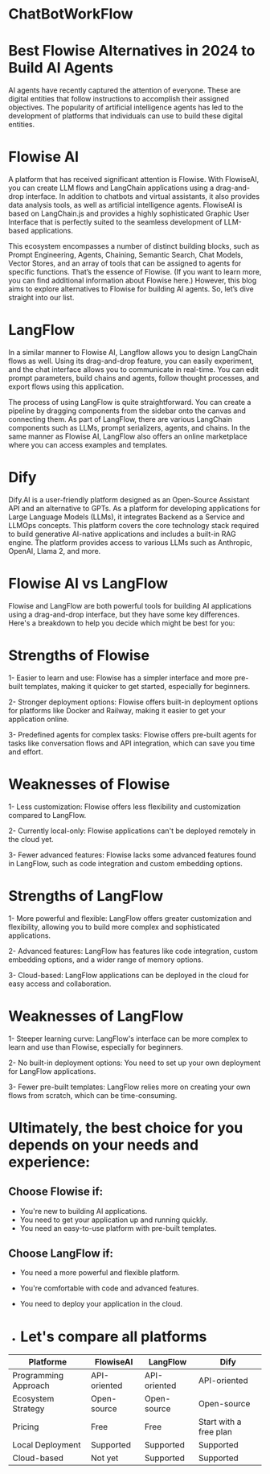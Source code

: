 # ChatBotWorkFlow
# Best Flowise Alternatives in 2024 to Build AI Agents

AI agents have recently captured the attention of everyone. These are digital entities that follow instructions to accomplish their assigned objectives. The popularity of artificial intelligence agents has led to the development of platforms that individuals can use to build these digital entities. 

# Flowise AI

A platform that has received significant attention is Flowise. With FlowiseAI, you can create LLM flows and LangChain applications using a drag-and-drop interface. In addition to chatbots and virtual assistants, it also provides data analysis tools, as well as artificial intelligence agents. FlowiseAI is based on LangChain.js and provides a highly sophisticated Graphic User Interface that is perfectly suited to the seamless development of LLM-based applications. 

This ecosystem encompasses a number of distinct building blocks, such as Prompt Engineering, Agents, Chaining, Semantic Search, Chat Models, Vector Stores, and an array of tools that can be assigned to agents for specific functions. That’s the essence of Flowise. (If you want to learn more, you can find additional information about Flowise here.) However, this blog aims to explore alternatives to Flowise for building AI agents. So, let’s dive straight into our list.

# LangFlow

In a similar manner to Flowise AI, Langflow allows you to design LangChain flows as well. Using its drag-and-drop feature, you can easily experiment, and the chat interface allows you to communicate in real-time. You can edit prompt parameters, build chains and agents, follow thought processes, and export flows using this application.

The process of using LangFlow is quite straightforward. You can create a pipeline by dragging components from the sidebar onto the canvas and connecting them. As part of LangFlow, there are various LangChain components such as LLMs, prompt serializers, agents, and chains. In the same manner as Flowise AI, LangFlow also offers an online marketplace where you can access examples and templates. 


# Dify

Dify.AI is a user-friendly platform designed as an Open-Source Assistant API and an alternative to GPTs. As a platform for developing applications for Large Language Models (LLMs), it integrates Backend as a Service and LLMOps concepts. This platform covers the core technology stack required to build generative AI-native applications and includes a built-in RAG engine. The platform provides access to various LLMs such as Anthropic, OpenAI, Llama 2, and more.


# Flowise AI vs LangFlow

Flowise and LangFlow are both powerful tools for building AI applications using a drag-and-drop interface, but they have some key differences. Here's a breakdown to help you decide which might be best for you:

# Strengths of Flowise

1- Easier to learn and use: Flowise has a simpler interface and more pre-built templates, making it quicker to get started, especially for beginners.

2- Stronger deployment options: Flowise offers built-in deployment options for platforms like Docker and Railway, making it easier to get your application online.

3- Predefined agents for complex tasks: Flowise offers pre-built agents for tasks like conversation flows and API integration, which can save you time and effort.

# Weaknesses of Flowise

1- Less customization: Flowise offers less flexibility and customization compared to LangFlow.

2- Currently local-only: Flowise applications can't be deployed remotely in the cloud yet.

3- Fewer advanced features: Flowise lacks some advanced features found in LangFlow, such as code integration and custom embedding options.


# Strengths of LangFlow

1- More powerful and flexible: LangFlow offers greater customization and flexibility, allowing you to build more complex and sophisticated applications.

2- Advanced features: LangFlow has features like code integration, custom embedding options, and a wider range of memory options.

3- Cloud-based: LangFlow applications can be deployed in the cloud for easy access and collaboration.

# Weaknesses of LangFlow

1- Steeper learning curve: LangFlow's interface can be more complex to learn and use than Flowise, especially for beginners.

2- No built-in deployment options: You need to set up your own deployment for LangFlow applications.

3- Fewer pre-built templates: LangFlow relies more on creating your own flows from scratch, which can be time-consuming.

# Ultimately, the best choice for you depends on your needs and experience:

## Choose Flowise if:

- You're new to building AI applications.
- You need to get your application up and running quickly.
- You need an easy-to-use platform with pre-built templates.

## Choose LangFlow if:

- You need a more powerful and flexible platform.
- You're comfortable with code and advanced features.
- You need to deploy your application in the cloud.

- # Let's compare all platforms

| Platforme  | FlowiseAI | LangFlow | Dify |
| ------------- |------------- |------------- |------------- |
| Programming Approach  |  API-oriented | API-oriented | API-oriented |
| Ecosystem Strategy  |   Open-source | Open-source | Open-source |
| Pricing  | Free  |  Free | Start with a free plan |
| Local Deployment  |  Supported | Supported| Supported |
| Cloud-based  |  Not yet | Supported| Supported |


